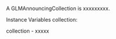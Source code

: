 A GLMAnnouncingCollection is xxxxxxxxx.Instance Variables	collection:		<Object>collection	- xxxxx